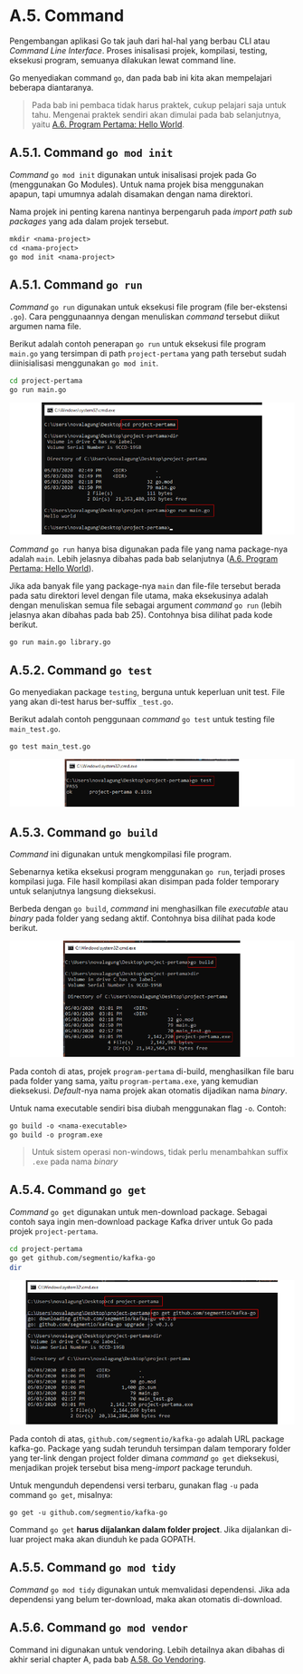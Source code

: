 # A.5. Command

Pengembangan aplikasi Go tak jauh dari hal-hal yang berbau CLI atau *Command Line Interface*. Proses inisalisasi projek, kompilasi, testing, eksekusi program, semuanya dilakukan lewat command line.

Go menyediakan command `go`, dan pada bab ini kita akan mempelajari beberapa diantaranya.

> Pada bab ini pembaca tidak harus praktek, cukup pelajari saja untuk tahu. Mengenai praktek sendiri akan dimulai pada bab selanjutnya, yaitu [A.6. Program Pertama: Hello World](6-hello-world.md).

## A.5.1. Command `go mod init`

*Command* `go mod init` digunakan untuk inisalisasi projek pada Go (menggunakan Go Modules). Untuk nama projek bisa menggunakan apapun, tapi umumnya adalah disamakan dengan nama direktori.

Nama projek ini penting karena nantinya berpengaruh pada *import path sub packages* yang ada dalam projek tersebut.

```
mkdir <nama-project>
cd <nama-project>
go mod init <nama-project>
```

## A.5.1. Command `go run`

*Command* `go run` digunakan untuk eksekusi file program (file ber-ekstensi `.go`). Cara penggunaannya dengan menuliskan *command* tersebut diikut argumen nama file.

Berikut adalah contoh penerapan `go run` untuk eksekusi file program `main.go` yang tersimpan di path `project-pertama` yang path tersebut sudah diinisialisasi menggunakan `go mod init`.

```bash
cd project-pertama
go run main.go
```

![Eksekusi file program menggunakan `go run`](images/A.5_1_go_run.png)

*Command* `go run` hanya bisa digunakan pada file yang nama package-nya adalah `main`. Lebih jelasnya dibahas pada bab selanjutnya ([A.6. Program Pertama: Hello World](6-hello-world.md)).

Jika ada banyak file yang package-nya `main` dan file-file tersebut berada pada satu direktori level dengan file utama, maka eksekusinya adalah dengan menuliskan semua file sebagai argument *command* `go run` (lebih jelasnya akan dibahas pada bab 25). Contohnya bisa dilihat pada kode berikut.

```bash
go run main.go library.go
```


## A.5.2. Command `go test`

Go menyediakan package `testing`, berguna untuk keperluan unit test. File yang akan di-test harus ber-suffix `_test.go`.

Berikut adalah contoh penggunaan *command* `go test` untuk testing file `main_test.go`.

```bash
go test main_test.go
```

![Unit testing menggunakan `go test`](images/A.5_3_go_test.png)

## A.5.3. Command `go build`

*Command* ini digunakan untuk mengkompilasi file program.

Sebenarnya ketika eksekusi program menggunakan `go run`, terjadi proses kompilasi juga. File hasil kompilasi akan disimpan pada folder temporary untuk selanjutnya langsung dieksekusi.

Berbeda dengan `go build`, *command* ini menghasilkan file *executable* atau *binary* pada folder yang sedang aktif. Contohnya bisa dilihat pada kode berikut.

![Kompilasi file program menghasilkan file executable](images/A.5_4_go_build.png)

Pada contoh di atas, projek `program-pertama` di-build, menghasilkan file baru pada folder yang sama, yaitu `program-pertama.exe`, yang kemudian dieksekusi. *Default*-nya nama projek akan otomatis dijadikan nama *binary*.

Untuk nama executable sendiri bisa diubah menggunakan flag `-o`. Contoh:

```
go build -o <nama-executable>
go build -o program.exe
```

> Untuk sistem operasi non-windows, tidak perlu menambahkan suffix `.exe` pada nama *binary*

## A.5.4. Command `go get`

*Command* `go get` digunakan untuk men-download package. Sebagai contoh saya ingin men-download package Kafka driver untuk Go pada projek `project-pertama`.

```bash
cd project-pertama
go get github.com/segmentio/kafka-go
dir
```

![Download package menggunakan `go get`](images/A.5_6_go_get.png)

Pada contoh di atas, `github.com/segmentio/kafka-go` adalah URL package kafka-go. Package yang sudah terunduh tersimpan dalam temporary folder yang ter-link dengan project folder dimana *command* `go get` dieksekusi, menjadikan projek tersebut bisa meng-*import* package terunduh.

Untuk mengunduh dependensi versi terbaru, gunakan flag `-u` pada command `go get`, misalnya:

```
go get -u github.com/segmentio/kafka-go
```

Command `go get` **harus dijalankan dalam folder project**. Jika dijalankan di-luar project maka akan diunduh ke pada GOPATH.

## A.5.5. Command `go mod tidy`

*Command* `go mod tidy` digunakan untuk memvalidasi dependensi. Jika ada dependensi yang belum ter-download, maka akan otomatis di-download.

## A.5.6. Command `go mod vendor`

Command ini digunakan untuk vendoring. Lebih detailnya akan dibahas di akhir serial chapter A, pada bab [A.58. Go Vendoring](A-58-go-vendoring.md).
